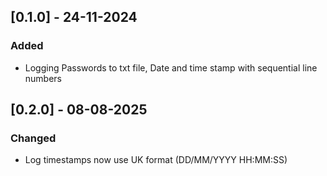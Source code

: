 ## [0.1.0] - 24-11-2024
### Added
- Logging Passwords to txt file, Date and time stamp with sequential line numbers


## [0.2.0] - 08-08-2025
### Changed
- Log timestamps now use UK format (DD/MM/YYYY HH:MM:SS)
